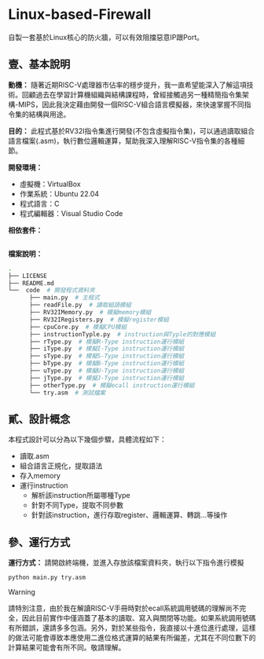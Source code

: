 # Linux-based-Firewall

自製一套基於Linux核心的防火牆，可以有效阻擋惡意IP跟Port。

## 壹、基本說明
**動機：**
隨著近期RISC-V處理器市佔率的穩步提升，我一直希望能深入了解這項技術。回顧過去在學習計算機組織與結構課程時，曾經接觸過另一種精簡指令集架構-MIPS，因此我決定藉由開發一個RISC-V組合語言模擬器，來快速掌握不同指令集的結構與用途。

**目的：**
此程式基於RV32I指令集進行開發(不包含虛擬指令集)，可以通過讀取組合語言檔案(.asm)，執行數位邏輯運算，幫助我深入理解RISC-V指令集的各種細節。

**開發環境：**
* 虛擬機：VirtualBox
* 作業系統：Ubuntu 22.04
* 程式語言：C
* 程式編輯器：Visual Studio Code

**相依套件：**
```bash

```

**檔案說明：**
```bash
.
├── LICENSE
├── README.md
└──  code  # 開發程式資料夾
      ├── main.py  # 主程式
      ├── readFile.py  # 讀取組語模組
      ├── RV32IMemory.py  # 模擬memory模組
      ├── RV32IRegisters.py  # 模擬register模組
      ├── cpuCore.py  # 模擬CPU模組
      ├── instructionTyple.py  # instruction與Typle的對應模組
      ├── rType.py  # 模擬R-Type instruction運行模組
      ├── iType.py  # 模擬I-Type instruction運行模組
      ├── sType.py  # 模擬S-Type instruction運行模組
      ├── bType.py  # 模擬B-Type instruction運行模組
      ├── uType.py  # 模擬U-Type instruction運行模組
      ├── jType.py  # 模擬J-Type instruction運行模組
      ├── otherType.py  # 模擬ecall instruction運行模組
      └── try.asm  # 測試檔案
```

## 貳、設計概念
本程式設計可以分為以下幾個步驟，具體流程如下：
* 讀取.asm
* 組合語言正規化，提取語法
* 存入memory
* 運行instruction
  * 解析該instruction所屬哪種Type
  * 針對不同Type，提取不同參數
  * 針對該instruction，進行存取register、邏輯運算、轉跳...等操作

## 參、運行方式
**運行方式：** 請開啟終端機，並進入存放該檔案資料夾，執行以下指令進行模擬
```shell
python main.py try.asm
```
> [!Warning]
> 請特別注意，由於我在解讀RISC-V手冊時對於ecall系統調用號碼的理解尚不完全，因此目前實作中僅涵蓋了基本的讀取、寫入與關閉等功能。如果系統調用號碼有所錯誤，還請多多包涵。另外，對於某些指令，我直接以十進位進行處理，這樣的做法可能會導致本應使用二進位格式運算的結果有所偏差，尤其在不同位數下的計算結果可能會有所不同。敬請理解。
